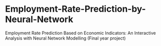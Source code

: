 # Employment-Rate-Prediction-by-Neural-Network
Employment Rate Prediction Based on Economic Indicators: An Interactive Analysis with Neural Network Modelling (Final year project)
